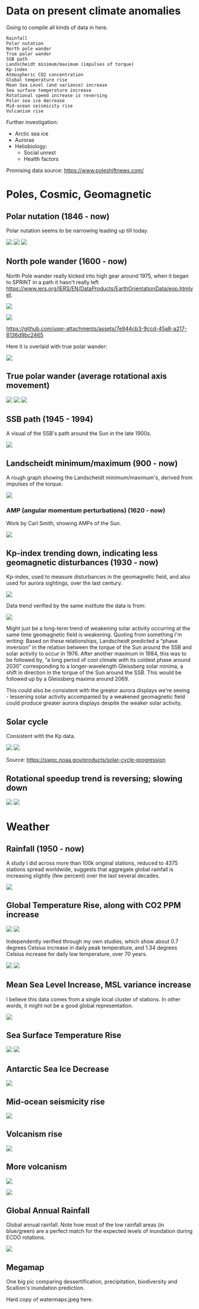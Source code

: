 # Data on present climate anomalies

Going to compile all kinds of data in here.

```
Rainfall
Polar nutation
North pole wander
True polar wander
SSB path
Landscheidt minimum/maximum (impulses of torque)
Kp-index
Atmospheric CO2 concentration
Global temperature rise
Mean Sea Level (and variance) increase
Sea surface temperature increase
Rotational speed increase is reversing
Polar sea ice decrease
Mid-ocean seismicity rise
Volcanism rise
```

Further investigation:
- Arctic sea ice
- Auroras
- Heliobiology:
	- Social unrest
	- Health factors

Promising data source: https://www.poleshiftnews.com/

# Poles, Cosmic, Geomagnetic

## Polar nutation (1846 - now)

Polar nutation seems to be narrowing leading up till today.

![](img/SAVE_timeseries.png)
![](img/SAVE_calculated_deltax.png)
![](img/SAVE_calculated_deltay.png)

## North pole wander (1600 - now)

North Pole wander really kicked into high gear around 1975, when it began to SPRINT in a path it hasn't really left https://www.iers.org/IERS/EN/DataProducts/EarthOrientationData/eop.htmlyet.

![](img/landscheidt-rosetta.jpg)

![](img/nmp2.jpg)

https://github.com/user-attachments/assets/7e944cb3-9ccd-45a8-a217-8136d9bc2465

Here it is overlaid with true polar wander:

![](img/SAVE_polar_wander_overlay.png)

## True polar wander (average rotational axis movement)

![](img/polar-motion-drift.jpg)
![](img/iers-pole-x-motion.gif)
![](img/iers-pole-y-motion.gif)

## SSB path (1945 - 1994)

A visual of the SSB's path around the Sun in the late 1900s.

![](img/1824455551939662016-GVHDXVvX0AA6gdb.png)

## Landscheidt minimum/maximum (900 - now)

A rough graph showing the Landscheidt minimum/maximum's, derived from impulses of the torque.

![](img/double-am-derivative.png)

### AMP (angular momentum perturbations) (1620 - now)

Work by Carl Smith, showing AMPs of the Sun.

![](img/carl-smith.jpg)

## Kp-index trending down, indicating less geomagnetic disturbances (1930 - now)

Kp-index, used to measure disturbances in the geomagnetic field, and also used for aurora sightings, over the last century.

![](img/SAVE-1932-2024-ap-daily-average.png)

Data trend verified by the same institute the data is from:

![](img/Kp-all-histo.png)

Might just be a long-term trend of weakening solar activity occurring at the same time geomagnetic field is weakening. Quoting from something I'm writing: Based on these relationships, Landscheidt predicted a “phase inversion” in the relation between the torque of the Sun around the SSB and solar activity to occur in 1976. After another maximum in 1984, this was to be followed by, “a long period of cool climate with its coldest phase around 2030” corresponding to a longer-wavelength Gleissberg solar minima, a shift in direction in the torque of the Sun around the SSB. This would be followed up by a Gleissberg maxima around 2069.

This could also be consistent with the greator aurora displays we're seeing - lessening solar activity accompanied by a weakened geomagnetic field could produce greater aurora displays despite the weaker solar activity.

## Solar cycle

Consistent with the Kp data.

![](img/solar-cycle1.jpg)
![](img/solar-cycle2.jpg)

Source: https://swpc.noaa.gov/products/solar-cycle-progression

## Rotational speedup trend is reversing; slowing down

![](img/12.webp)
![](img/13.webp)

# Weather

## Rainfall (1950 - now)

A study I did across more than 100k original stations, reduced to 4375 stations spread worldwide, suggests that aggregate global rainfall is increasing slightly (few percent) over the last several decades.

![](img/SAVE-cumulative-prcp-1950-2020.png)

## Global Temperature Rise, along with CO2 PPM increase

![](img/7.webp)
![](img/25.webp)

Independently verified through my own studies, which show about 0.7 degrees Celsius increase in daily peak temperature,  and 1.34 degrees Celsius increase for daily low temperature, over 70 years.

![](img/SAVE_TMAX_plot.png)
![](img/SAVE_TMIN_plot.png)

## Mean Sea Level Increase, MSL variance increase

I believe this data comes from a single local cluster of stations. In other words, it might not be a good global representation.

![](img/9.webp)

## Sea Surface Temperature Rise

![](img/18.webp)
![](img/27.webp)

## Antarctic Sea Ice Decrease

![](img/17.webp)

## Mid-ocean seismicity rise

![](img/19.webp)

## Volcanism rise

![](img/20.webp)

## More volcanism

![](img/volcano-trend.jpg)

![](img/photo_5932@14-11-2024_21-17-33.jpg)

## Global Annual Rainfall

Global annual rainfall. Note how most of the low rainfall areas (in blue/green) are a perfect match for the expected levels of inundation during ECDO rotations.

![](img/photo_6048@29-11-2024_08-58-03.jpg)

## Megamap

One big pic comparing dessertification, precipitation, biodiversity and Scallion's inundation prediction.

Hard copy of watermaps.jpeg here.

